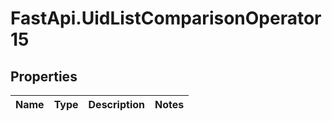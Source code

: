 # FastApi.UidListComparisonOperator15

## Properties
Name | Type | Description | Notes
------------ | ------------- | ------------- | -------------
